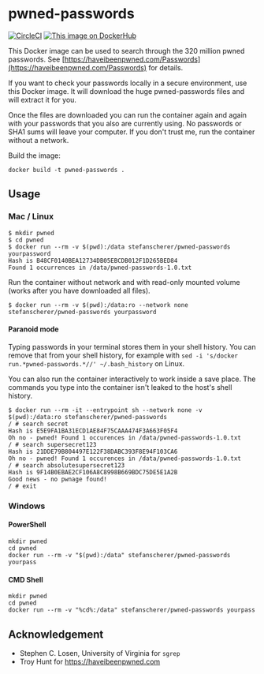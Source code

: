 # pwned-passwords
[![CircleCI](https://circleci.com/gh/StefanScherer/pwned-passwords.svg?style=svg)](https://circleci.com/gh/StefanScherer/pwned-passwords)
[![This image on DockerHub](https://img.shields.io/docker/pulls/stefanscherer/pwned-passwords.svg)](https://hub.docker.com/r/stefanscherer/pwned-passwords/)

This Docker image can be used to search through the 320 million pwned passwords.
See [https://haveibeenpwned.com/Passwords](https://haveibeenpwned.com/Passwords) for details.

If you want to check your passwords locally in a secure environment, use
this Docker image. It will download the huge pwned-passwords files and
will extract it for you.

Once the files are downloaded you can run the container again and again
with your passwords that you also are currently using. No passwords or SHA1
sums will leave your computer. If you don't trust me, run the container
without a network.

Build the image:

```
docker build -t pwned-passwords .
```

## Usage

### Mac / Linux

```
$ mkdir pwned
$ cd pwned
$ docker run --rm -v $(pwd):/data stefanscherer/pwned-passwords yourpassword
Hash is B48CF0140BEA12734DB05EBCDB012F1D265BED84
Found 1 occurrences in /data/pwned-passwords-1.0.txt
```

Run the container without network and with read-only mounted volume (works after you have downloaded all files).

```
$ docker run --rm -v $(pwd):/data:ro --network none stefanscherer/pwned-passwords yourpassword
```

#### Paranoid mode

Typing passwords in your terminal stores them in your shell history. You can remove that from your shell history, for example with `sed -i 's/docker run.*pwned-passwords.*//' ~/.bash_history` on Linux.

You can also run the container interactively to work inside a save place. The commands you type into the container isn't leaked to the host's shell history.

```
$ docker run --rm -it --entrypoint sh --network none -v $(pwd):/data:ro stefanscherer/pwned-passwords
/ # search secret
Hash is E5E9FA1BA31ECD1AE84F75CAAA474F3A663F05F4
Oh no - pwned! Found 1 occurences in /data/pwned-passwords-1.0.txt
/ # search supersecret123
Hash is 21DDE79B804497E122F38DABC393F8E94F103CA6
Oh no - pwned! Found 1 occurences in /data/pwned-passwords-1.0.txt
/ # search absolutesupersecret123
Hash is 9F14B0EBAE2CF106A8C8998B669BDC75DE5E1A2B
Good news - no pwnage found!
/ # exit
```

### Windows

#### PowerShell

```
mkdir pwned
cd pwned
docker run --rm -v "$(pwd):/data" stefanscherer/pwned-passwords yourpass
```

#### CMD Shell

```
mkdir pwned
cd pwned
docker run --rm -v "%cd%:/data" stefanscherer/pwned-passwords yourpass
```

## Acknowledgement

* Stephen C. Losen, University of Virginia for `sgrep`
* Troy Hunt for https://haveibeenpwned.com
